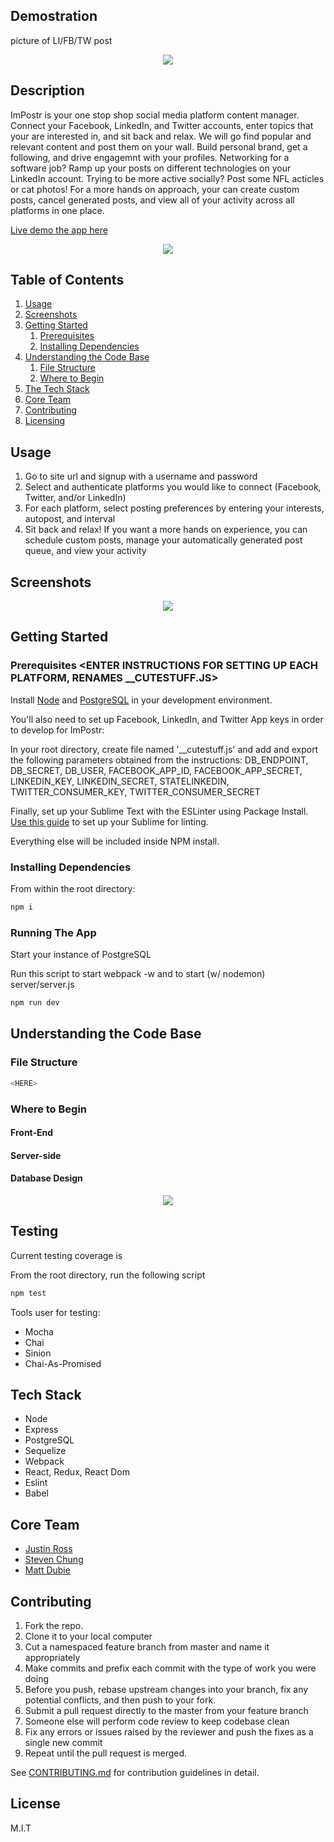 ## Demostration <ADD URL>
picture of LI/FB/TW post
<p align="center">
  <img src="<url here>" >
</p>

## Description <ADD URL>
ImPostr is your one stop shop social media platform content manager. Connect your Facebook, LinkedIn, and Twitter accounts, enter topics that your are interested in, and sit back and relax. We will go find popular and relevant content and post them on your wall. Build personal brand, get a following, and drive engagemnt with your profiles. Networking for a software job? Ramp up your posts on different technologies on your LinkedIn account. Trying to be more active socially? Post some NFL acticles or cat photos! For a more hands on approach, your can create custom posts, cancel generated posts, and view all of your activity across all platforms in one place.

[Live demo the app here](<url to aws docker container>)

<p align="center">
  <img src="<url of screenshot entering settings>">
</p>

## Table of Contents

1. [Usage](#usage)
1. [Screenshots](#screenshots)
1. [Getting Started](#getting-started)
    1. [Prerequisites](#prerequisites)
    1. [Installing Dependencies](#installing-dependencies)
1. [Understanding the Code Base](#understanding-the-code-base)
    1. [File Structure](#file-structure)
    1. [Where to Begin](#where-to-begin)
1. [The Tech Stack](#tech-stack)
1. [Core Team](#core-team)
1. [Contributing](#contributing)
1. [Licensing](#license)

## Usage

1. Go to site url and signup with a username and password
1. Select and authenticate platforms you would like to connect (Facebook, Twitter, and/or LinkedIn)
1. For each platform, select posting preferences by entering your interests, autopost, and interval
1. Sit back and relax! If you want a more hands on experience, you can schedule custom posts, manage your automatically generated post queue, and view your activity

## Screenshots <CHANGE URLS AND ADD IMAGES>
<p align="center">
  <img src="<URL HERE>">
</p>

## Getting Started

### Prerequisites <ENTER INSTRUCTIONS FOR SETTING UP EACH PLATFORM, RENAMES __CUTESTUFF.JS>

Install [Node](https://nodejs.org/en/) and [PostgreSQL](https://www.postgresql.org/download/) in your development environment.

You'll also need to set up Facebook, LinkedIn, and Twitter App keys in order to develop for ImPostr:

In your root directory, create file named '__cutestuff.js' and add and export the following parameters obtained from the instructions: DB_ENDPOINT, DB_SECRET, DB_USER, FACEBOOK_APP_ID, FACEBOOK_APP_SECRET, LINKEDIN_KEY, LINKEDIN_SECRET, STATELINKEDIN, TWITTER_CONSUMER_KEY, TWITTER_CONSUMER_SECRET

Finally, set up your Sublime Text with the ESLinter using Package Install.
[Use this guide](https://medium.com/@dan_abramov/lint-like-it-s-2015-6987d44c5b48#.ne1ikvdg9) to set up your Sublime for linting.

Everything else will be included inside NPM install.

### Installing Dependencies <EDIT>

From within the root directory:

```sh
npm i
```

### Running The App <DOCKER INSTRUCTIONS>

Start your instance of PostgreSQL

Run this script to start webpack -w and to start (w/ nodemon) server/server.js

```sh
npm run dev
```

<URL TO START PAGE>

## Understanding the Code Base

### File Structure <COPY PASTE FINAL FILE STRUCTURE>

```sh
<HERE>
```

### Where to Begin

#### Front-End

#### Server-side

#### Database Design

<p align="center">
  <img src="https://s16.postimg.org/cdxbzc4md/Screen_Shot_2016_08_22_at_11_55_15_AM.png">
</p>

## Testing

Current testing coverage is <ENTER A PERCETAGE>

From the root directory, run the following script

```sh
npm test
```

Tools user for testing:
- Mocha
- Chai
- Sinion
- Chai-As-Promised
<ENTER MORE HERE>

## Tech Stack

- Node
- Express
- PostgreSQL
- Sequelize
- Webpack
- React, Redux, React Dom
- Eslint
- Babel

## Core Team

  - [Justin Ross](https://github.com/JustinTRoss)
  - [Steven Chung](https://github.com/StevenChung)
  - [Matt Dubie](https://github.com/mdubie)

## Contributing

1. Fork the repo.
1. Clone it to your local computer
1. Cut a namespaced feature branch from master and name it appropriately
1. Make commits and prefix each commit with the type of work you were doing
1. Before you push, rebase upstream changes into your branch, fix any potential conflicts, and then push to your fork.
1. Submit a pull request directly to the master from your feature branch
1. Someone else will perform code review to keep codebase clean
1. Fix any errors or issues raised by the reviewer and push the fixes as a single new commit
1. Repeat until the pull request is merged.

See [CONTRIBUTING.md](_CONTRIBUTING.md) for contribution guidelines in detail.

## License

M.I.T
